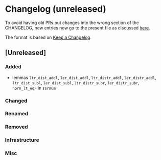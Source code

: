 # Changelog (unreleased)

To avoid having old PRs put changes into the wrong section of the CHANGELOG,
new entries now go to the present file as discussed
[here](https://github.com/math-comp/math-comp/wiki/Agenda-of-the-April-23rd-2019-meeting-9h30-to-12h30#avoiding-issues-with-changelog).

The format is based on [Keep a Changelog](https://keepachangelog.com/en/1.0.0/).

## [Unreleased]

### Added

- lemmas `ltr_dist_addl`, `ler_dist_addl`, `ltr_distr_addl`,
  `ler_distr_addl`, `ltr_dist_subl`, `ler_dist_subl`,
  `ltr_distr_subr`, `ler_distr_subr`, `norm_lt_eqF` in `ssrnum`

### Changed

### Renamed

### Removed

### Infrastructure

### Misc
